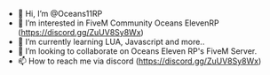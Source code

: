 - 👋 Hi, I’m @Oceans11RP
- 👀 I’m interested in FiveM Community Oceans ElevenRP (https://discord.gg/ZuUV8Sy8Wx)
- 🌱 I’m currently learning LUA, Javascript and more..
- 💞️ I’m looking to collaborate on Oceans Eleven RP's FiveM Server.
- 📫 How to reach me via discord (https://discord.gg/ZuUV8Sy8Wx)

<!---
Oceans11RP/Oceans11RP is a ✨ special ✨ repository because its `README.md` (this file) appears on your GitHub profile.
You can click the Preview link to take a look at your changes.
--->
